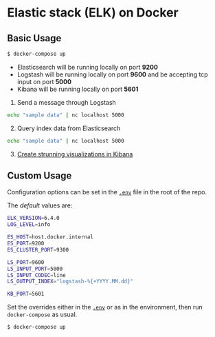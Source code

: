 # Elastic stack (ELK) on Docker

## Basic Usage
```bash
$ docker-compose up
```

* Elasticsearch will be running locally on port **9200**
* Logstash will be running locally on port **9600** and be accepting tcp input on port **5000**
* Kibana will be running locally on port **5601**

1. Send a message through Logstash
```bash
echo "sample data" | nc localhost 5000
```

2. Query index data from Elasticsearch
```bash
echo "sample data" | nc localhost 5000
```

3. [Create strunning visualizations in Kibana](https://www.elastic.co/products/kibana)


## Custom Usage

Configuration options can be set in the [`.env`](.env) file in the root of the repo.

The *default* values are:
```bash
ELK_VERSION=6.4.0
LOG_LEVEL=info

ES_HOST=host.docker.internal
ES_PORT=9200
ES_CLUSTER_PORT=9300

LS_PORT=9600
LS_INPUT_PORT=5000
LS_INPUT_CODEC=line
LS_OUTPUT_INDEX="logstash-%{+YYYY.MM.dd}"

KB_PORT=5601
```

Set the overrides either in the [`.env`](.env) or as in the environment, then run `docker-compose` as usual.

```bash
$ docker-compose up
```
